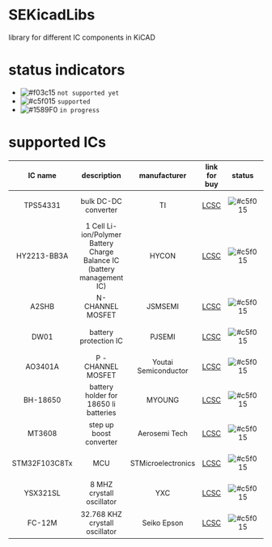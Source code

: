 # SEKicadLibs
library for different IC components in KiCAD 

# status indicators
- ![#f03c15](https://placehold.co/15x15/f03c15/f03c15.png) `not supported yet`
- ![#c5f015](https://placehold.co/15x15/c5f015/c5f015.png) `supported`
- ![#1589F0](https://placehold.co/15x15/1589F0/1589F0.png) `in progress`

# supported ICs
|IC name | description | manufacturer | link for buy| status| schematic | footprint | 3D model |
| :---:  | :---:       | :---:        | :---:       | :---: | :---:     | :---:     | :---:    |
| TPS54331 | bulk DC-DC converter | TI | [LCSC](https://www.lcsc.com/product-detail/DC-DC-Converters_Texas-Instruments-TPS54331DR_C9865.html) | ![#c5f015](https://placehold.co/15x15/c5f015/c5f015.png) | ![](./readme%20images/TPS54331/schematic.png) | ![](./readme%20images/TPS54331/footprint.png) | ![](./readme%20images/TPS54331/3D_model.jpg) |
| HY2213-BB3A | 1 Cell Li-ion/Polymer Battery Charge Balance IC (battery management IC) | HYCON | [LCSC](https://www.lcsc.com/product-detail/Battery-Management_HYCON-Tech-HY2213-BB3A_C113632.html) | ![#c5f015](https://placehold.co/15x15/c5f015/c5f015.png) | ![](./readme%20images/HY2213-BB3A/schematic.png) | ![](./readme%20images/HY2213-BB3A/footprint.png) | ![](./readme%20images/HY2213-BB3A/3D_model.jpg) |
| A2SHB | N- CHANNEL MOSFET | JSMSEMI | [LCSC](https://www.lcsc.com/product-detail/MOSFETs_JSMSEMI-JSM2302A-A2SHB_C2905536.html) | ![#c5f015](https://placehold.co/15x15/c5f015/c5f015.png) | ![](./readme%20images/A2SHB/schematic.png) | ![](./readme%20images/A2SHB/footprint.png) | ![](./readme%20images/A2SHB/3D_model.jpg) |
| DW01 | battery protection IC | PJSEMI | [LCSC](https://www.lcsc.com/product-detail/Battery-Management_PJSEMI-DW01_C686633.html) | ![#c5f015](https://placehold.co/15x15/c5f015/c5f015.png) | ![](./readme%20images/DW01/schematic.png) | ![](./readme%20images/DW01/footprint.png) | ![](./readme%20images/DW01/3D_model.jpg) |
| AO3401A | P - CHANNEL MOSFET | Youtai Semiconductor | [LCSC](https://www.lcsc.com/product-detail/MOSFETs_UMW-Youtai-Semiconductor-Co-Ltd-AO3401A_C347476.html) | ![#c5f015](https://placehold.co/15x15/c5f015/c5f015.png) | ![](./readme%20images/AO3401A/schematic.png) | ![](./readme%20images/AO3401A/footprint.png) | ![](./readme%20images/AO3401A/3D_model.jpg) |
| BH-18650 | battery holder for 18650 li batteries | MYOUNG | [LCSC](https://www.lcsc.com/product-detail/Button-And-Strip-Battery-Connector_MYOUNG-BH-18650-A1AJ005_C5290176.html) | ![#c5f015](https://placehold.co/15x15/c5f015/c5f015.png) | ![](./readme%20images/BH-18650/schematic.png) | ![](./readme%20images/BH-18650/footprint.png) | ![](./readme%20images/BH-18650/3D_model.jpg) |
| MT3608 | step up boost converter | Aerosemi Tech | [LCSC](https://www.lcsc.com/product-detail/DC-DC-Converters_XI-AN-Aerosemi-Tech-MT3608_C84817.html) | ![#c5f015](https://placehold.co/15x15/c5f015/c5f015.png) | ![](./readme%20images/MT3608/schematic.png) | ![](./readme%20images/MT3608/footprint.png) | ![](./readme%20images/MT3608/3D_model.jpg) |
| STM32F103C8Tx | MCU | STMicroelectronics  | [LCSC](https://www.lcsc.com/product-detail/Microcontrollers-MCU-MPU-SOC_STMicroelectronics-STM32F103C8T6_C8734.html) | ![#c5f015](https://placehold.co/15x15/c5f015/c5f015.png) | ![](./readme%20images/STM32F103C8Tx/schematic.png) | ![](./readme%20images/STM32F103C8Tx/footprint.png) | ![](./readme%20images/STM32F103C8Tx/3D_model.jpg) |
| YSX321SL | 8 MHZ crystall oscillator | YXC | [LCSC](https://www.lcsc.com/product-detail/Crystals_YXC-Crystal-Oscillators-X32258MOB4SI_C2682775.html) | ![#c5f015](https://placehold.co/15x15/c5f015/c5f015.png) | ![](./readme%20images/YSX321SL/schematic.png) | ![](./readme%20images/YSX321SL/footprint.png) | ![](./readme%20images/YSX321SL/3D_model.jpg) |
| FC-12M | 32.768 KHZ crystall oscillator | Seiko Epson | [LCSC](https://www.lcsc.com/product-detail/Crystals_Seiko-Epson-X1A0000610006_C99009.html) | ![#c5f015](https://placehold.co/15x15/c5f015/c5f015.png) | ![](./readme%20images/FC-12M/schematic.png) | ![](./readme%20images/FC-12M/footprint.png) | ![](./readme%20images/FC-12M/3D_model.jpg) |